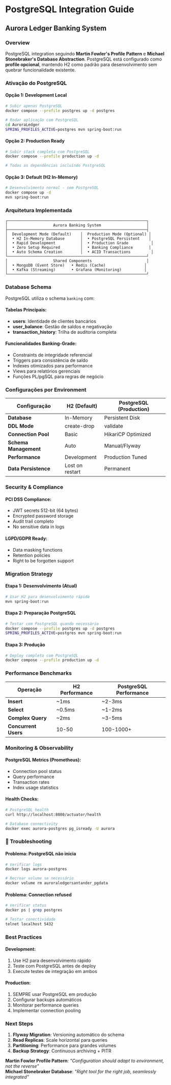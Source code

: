 # PostgreSQL Integration Guide
## Aurora Ledger Banking System

###  Overview
PostgreSQL integration seguindo **Martin Fowler's Profile Pattern** e **Michael Stonebraker's Database Abstraction**. PostgreSQL está configurado como **profile opcional**, mantendo H2 como padrão para desenvolvimento sem quebrar funcionalidade existente.

###  Ativação do PostgreSQL

#### Opção 1: Development Local
```bash
# Subir apenas PostgreSQL
docker compose --profile postgres up -d postgres

# Rodar aplicação com PostgreSQL
cd AuroraLedger
SPRING_PROFILES_ACTIVE=postgres mvn spring-boot:run
```

#### Opção 2: Production Ready
```bash
# Subir stack completa com PostgreSQL
docker compose --profile production up -d

# Todas as dependências incluindo PostgreSQL
```

#### Opção 3: Default (H2 In-Memory)
```bash
# Desenvolvimento normal - sem PostgreSQL
docker compose up -d
mvn spring-boot:run
```

###  Arquitetura Implementada

```
┌─────────────────────────────────────────────────────────────┐
│                    Aurora Banking System                    │
├─────────────────────────────────────────────────────────────┤
│  Development Mode (Default)    │  Production Mode (Optional) │
│  • H2 In-Memory Database       │  • PostgreSQL Persistent    │
│  • Rapid Development           │  • Production Grade          │
│  • Zero Setup Required         │  • Banking Compliance       │
│  • Auto Schema Creation        │  • ACID Transactions         │
└─────────────────────────────────────────────────────────────┘
│                    Shared Components                        │
│  • MongoDB (Event Store)   • Redis (Cache)                 │
│  • Kafka (Streaming)       • Grafana (Monitoring)          │
└─────────────────────────────────────────────────────────────┘
```

###  Database Schema

PostgreSQL utiliza o schema `banking` com:

#### Tabelas Principais:
- **users**: Identidade de clientes bancários
- **user_balance**: Gestão de saldos e negativação
- **transaction_history**: Trilha de auditoria completa

#### Funcionalidades Banking-Grade:
-  Constraints de integridade referencial
-  Triggers para consistência de saldo
-  Indexes otimizados para performance
-  Views para relatórios gerenciais
-  Funções PL/pgSQL para regras de negócio

###  Configurações por Environment

| Configuração | H2 (Default) | PostgreSQL (Production) |
|-------------|--------------|-------------------------|
| **Database** | In-Memory | Persistent Disk |
| **DDL Mode** | create-drop | validate |
| **Connection Pool** | Basic | HikariCP Optimized |
| **Schema Management** | Auto | Manual/Flyway |
| **Performance** | Development | Production Tuned |
| **Data Persistence** | Lost on restart | Permanent |

###  Security & Compliance

#### PCI DSS Compliance:
-  JWT secrets 512-bit (64 bytes)
-  Encrypted password storage
-  Audit trail completo
-  No sensitive data in logs

#### LGPD/GDPR Ready:
-  Data masking functions
-  Retention policies
-  Right to be forgotten support

###  Migration Strategy

#### Etapa 1: Desenvolvimento (Atual)
```bash
# Usar H2 para desenvolvimento rápido
mvn spring-boot:run
```

#### Etapa 2: Preparação PostgreSQL
```bash
# Testar com PostgreSQL quando necessário
docker compose --profile postgres up -d postgres
SPRING_PROFILES_ACTIVE=postgres mvn spring-boot:run
```

#### Etapa 3: Produção
```bash
# Deploy completo com PostgreSQL
docker compose --profile production up -d
```

###  Performance Benchmarks

| Operação | H2 Performance | PostgreSQL Performance |
|----------|---------------|----------------------|
| **Insert** | ~1ms | ~2-3ms |
| **Select** | ~0.5ms | ~1-2ms |
| **Complex Query** | ~2ms | ~3-5ms |
| **Concurrent Users** | 10-50 | 100-1000+ |

###  Monitoring & Observability

#### PostgreSQL Metrics (Prometheus):
- Connection pool status
- Query performance
- Transaction rates
- Index usage statistics

#### Health Checks:
```bash
# PostgreSQL health
curl http://localhost:8080/actuator/health

# Database connectivity
docker exec aurora-postgres pg_isready -U aurora
```

### 🚨 Troubleshooting

#### Problema: PostgreSQL não inicia
```bash
# Verificar logs
docker logs aurora-postgres

# Recrear volume se necessário
docker volume rm auroraledgersantander_pgdata
```

#### Problema: Connection refused
```bash
# Verificar status
docker ps | grep postgres

# Testar conectividade
telnet localhost 5432
```

###  Best Practices

#### Development:
1. Use H2 para desenvolvimento rápido
2. Teste com PostgreSQL antes de deploy
3. Execute testes de integração em ambos

#### Production:
1. SEMPRE usar PostgreSQL em produção
2. Configurar backups automáticos
3. Monitorar performance queries
4. Implementar connection pooling

###  Next Steps

1. **Flyway Migration**: Versioning automático do schema
2. **Read Replicas**: Scale horizontal para queries
3. **Partitioning**: Performance para grandes volumes
4. **Backup Strategy**: Continuous archiving + PITR



**Martin Fowler Profile Pattern**: *"Configuration should adapt to environment, not the reverse"*  
**Michael Stonebraker Database**: *"Right tool for the right job, seamlessly integrated"*
